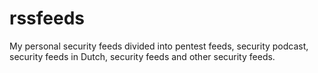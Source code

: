 # rssfeeds
My personal security feeds divided into pentest feeds, security podcast, security feeds in Dutch, security feeds and other security feeds.

